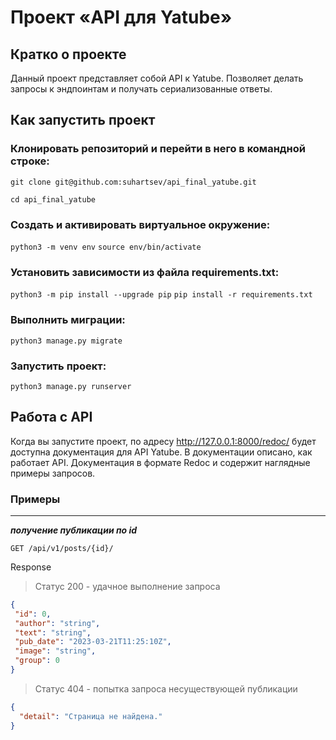 # Проект «API для Yatube»
## Кратко о проекте
Данный проект представляет собой API к Yatube. Позволяет делать запросы к эндпоинтам и получать сериализованные ответы.

## Как запустить проект
### Клонировать репозиторий и перейти в него в командной строке:

```git clone git@github.com:suhartsev/api_final_yatube.git```

```cd api_final_yatube```
### Cоздать и активировать виртуальное окружение:

```python3 -m venv env```
```source env/bin/activate```
### Установить зависимости из файла requirements.txt:

```python3 -m pip install --upgrade pip```
```pip install -r requirements.txt```
### Выполнить миграции:

```python3 manage.py migrate```
### Запустить проект:

```python3 manage.py runserver```

## Работа с API
Когда вы запустите проект, по адресу http://127.0.0.1:8000/redoc/ будет доступна документация для API Yatube. В документации описано, как работает API.
Документация в формате Redoc и содержит наглядные примеры запросов.
### Примеры
---
***получение публикации по id***

`GET /api/v1/posts/{id}/`

Response

>Статус 200 - удачное выполнение запроса
```json
{
 "id": 0,   
 "author": "string",  
 "text": "string",  
 "pub_date": "2023-03-21T11:25:10Z",  
 "image": "string", 
 "group": 0 
}
```
>Статус 404 - попытка запроса несуществующей публикации
```json
{
  "detail": "Страница не найдена."
}
```
